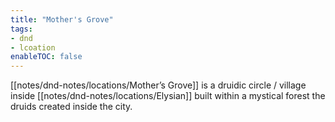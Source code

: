 ```yaml
---
title: "Mother's Grove"
tags:
- dnd
- lcoation
enableTOC: false
---
```


[[notes/dnd-notes/locations/Mother’s Grove]] is a druidic circle / village inside [[notes/dnd-notes/locations/Elysian]] built within a mystical forest the druids created inside the city.
